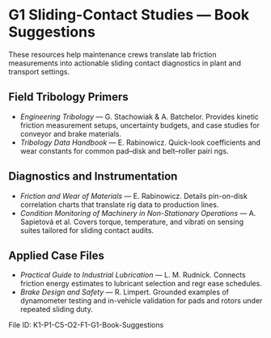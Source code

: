 # G1 Sliding-Contact Studies — Book Suggestions

These resources help maintenance crews translate lab friction measurements into actionable sliding contact diagnostics in plant
 and transport settings.

## Field Tribology Primers
- *Engineering Tribology* — G. Stachowiak & A. Batchelor. Provides kinetic friction measurement setups, uncertainty budgets, and
 case studies for conveyor and brake materials.
- *Tribology Data Handbook* — E. Rabinowicz. Quick-look coefficients and wear constants for common pad–disk and belt–roller pairi
ngs.

## Diagnostics and Instrumentation
- *Friction and Wear of Materials* — E. Rabinowicz. Details pin-on-disk correlation charts that translate rig data to production 
lines.
- *Condition Monitoring of Machinery in Non-Stationary Operations* — A. Sapietová et al. Covers torque, temperature, and vibrati
on sensing suites tailored for sliding contact audits.

## Applied Case Files
- *Practical Guide to Industrial Lubrication* — L. M. Rudnick. Connects friction energy estimates to lubricant selection and regr
ease schedules.
- *Brake Design and Safety* — R. Limpert. Grounded examples of dynamometer testing and in-vehicle validation for pads and rotors 
under repeated sliding duty.

File ID: K1-P1-C5-O2-F1-G1-Book-Suggestions
